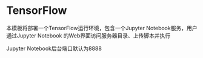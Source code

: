 TensorFlow
===

本模板将部署一个TensorFlow运行环境，包含一个Jupyter Notebook服务，用户通过Jupyter Notebook 的Web界面访问服务器目录、上传脚本并执行

Jupyter Notebook后台端口默认为8888